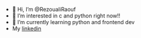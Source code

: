 - 👋 Hi, I’m @RezoualiRaouf
- 👀 I’m interested in c and python right now!!
- 🌱 I’m currently learning python and frontend dev 
- My [linkedin](https://www.linkedin.com/in/raoufrezouali/) 
